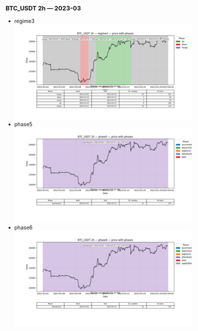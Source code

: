 ### BTC_USDT 2h — 2023-03

- regime3
![BTC_USDT_2h_regime3_2023-03_phase_price.png](outputs/fourier/phase_monthly/BTC_USDT/2h/2023/2023-03/BTC_USDT_2h_regime3_2023-03_phase_price.png)
- phase5
![BTC_USDT_2h_phase5_2023-03_phase_price.png](outputs/fourier/phase_monthly/BTC_USDT/2h/2023/2023-03/BTC_USDT_2h_phase5_2023-03_phase_price.png)
- phase6
![BTC_USDT_2h_phase6_2023-03_phase_price.png](outputs/fourier/phase_monthly/BTC_USDT/2h/2023/2023-03/BTC_USDT_2h_phase6_2023-03_phase_price.png)